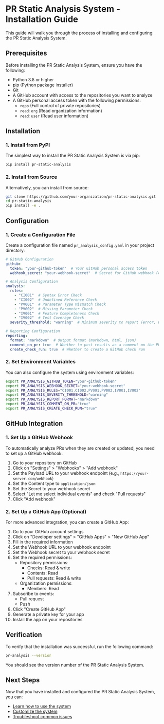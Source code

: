 # PR Static Analysis System - Installation Guide

This guide will walk you through the process of installing and configuring the PR Static Analysis System.

## Prerequisites

Before installing the PR Static Analysis System, ensure you have the following:

- Python 3.8 or higher
- pip (Python package installer)
- Git
- A GitHub account with access to the repositories you want to analyze
- A GitHub personal access token with the following permissions:
  - `repo` (Full control of private repositories)
  - `read:org` (Read organization information)
  - `read:user` (Read user information)

## Installation

### 1. Install from PyPI

The simplest way to install the PR Static Analysis System is via pip:

```bash
pip install pr-static-analysis
```

### 2. Install from Source

Alternatively, you can install from source:

```bash
git clone https://github.com/your-organization/pr-static-analysis.git
cd pr-static-analysis
pip install -e .
```

## Configuration

### 1. Create a Configuration File

Create a configuration file named `pr_analysis_config.yaml` in your project directory:

```yaml
# GitHub Configuration
github:
  token: "your-github-token"  # Your GitHub personal access token
  webhook_secret: "your-webhook-secret"  # Secret for GitHub webhook (optional)

# Analysis Configuration
analysis:
  rules:
    - "CI001"  # Syntax Error Check
    - "CI002"  # Undefined Reference Check
    - "PV001"  # Parameter Type Mismatch Check
    - "PV002"  # Missing Parameter Check
    - "IV001"  # Feature Completeness Check
    - "IV002"  # Test Coverage Check
  severity_threshold: "warning"  # Minimum severity to report (error, warning, info)

# Reporting Configuration
reporting:
  format: "markdown"  # Output format (markdown, html, json)
  comment_on_pr: true  # Whether to post results as a comment on the PR
  create_check_run: true  # Whether to create a GitHub check run
```

### 2. Set Environment Variables

You can also configure the system using environment variables:

```bash
export PR_ANALYSIS_GITHUB_TOKEN="your-github-token"
export PR_ANALYSIS_WEBHOOK_SECRET="your-webhook-secret"
export PR_ANALYSIS_RULES="CI001,CI002,PV001,PV002,IV001,IV002"
export PR_ANALYSIS_SEVERITY_THRESHOLD="warning"
export PR_ANALYSIS_REPORT_FORMAT="markdown"
export PR_ANALYSIS_COMMENT_ON_PR="true"
export PR_ANALYSIS_CREATE_CHECK_RUN="true"
```

## GitHub Integration

### 1. Set Up a GitHub Webhook

To automatically analyze PRs when they are created or updated, you need to set up a GitHub webhook:

1. Go to your repository on GitHub
2. Click on "Settings" > "Webhooks" > "Add webhook"
3. Set the Payload URL to your webhook endpoint (e.g., `https://your-server.com/webhook`)
4. Set the Content type to `application/json`
5. Set the Secret to your webhook secret
6. Select "Let me select individual events" and check "Pull requests"
7. Click "Add webhook"

### 2. Set Up a GitHub App (Optional)

For more advanced integration, you can create a GitHub App:

1. Go to your GitHub account settings
2. Click on "Developer settings" > "GitHub Apps" > "New GitHub App"
3. Fill in the required information
4. Set the Webhook URL to your webhook endpoint
5. Set the Webhook secret to your webhook secret
6. Set the required permissions:
   - Repository permissions:
     - Checks: Read & write
     - Contents: Read
     - Pull requests: Read & write
   - Organization permissions:
     - Members: Read
7. Subscribe to events:
   - Pull request
   - Push
8. Click "Create GitHub App"
9. Generate a private key for your app
10. Install the app on your repositories

## Verification

To verify that the installation was successful, run the following command:

```bash
pr-analysis --version
```

You should see the version number of the PR Static Analysis System.

## Next Steps

Now that you have installed and configured the PR Static Analysis System, you can:

- [Learn how to use the system](usage_guide.md)
- [Customize the system](customization_guide.md)
- [Troubleshoot common issues](troubleshooting_guide.md)

